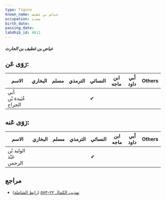 ```yaml
---
type: figure
known_name: عياض بن غطيف
occupation: محدث
birth_date:
passing_date:
tahdhib_id: 4611
---
```

##### عياض بن غطيف بن الحارث

## رَوَى عَن:
| الاسم                  | البخاري | مسلم | الترمذي | النسائي | ابن ماجه | أبي داود | Others |
| ---------------------- | ------- | ---- | ------- | ------- | -------- | -------- | ------ |
| أبي عُبَيدة بْن الجراح |         |      |         | ✔       |          |          |        |
## رَوَى عَنه:
| الاسم                   | البخاري | مسلم | الترمذي | النسائي | ابن ماجه | أبي داود | Others |
| ----------------------- | ------- | ---- | ------- | ------- | -------- | -------- | ------ |
| الوليد بْن عَبْد الرحمن |         |      |         | ✔       |          |          |        |
## مراجع
- [تهذيب الكمال ٢٢-٥٧٣](obsidian://open?vault=Tahdhib-al-Kamal&file=Figures/٤٦١١-عياض%20بن%20غطيف%20بن%20الحارث) ([رابط الشاملة](https://shamela.ws/book/3722/11826))